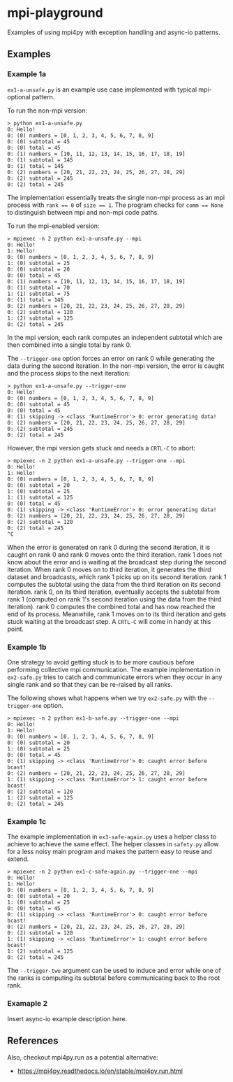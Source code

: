 # mpi-playground

Examples of using mpi4py with exception handling and async-io patterns.

## Examples

### Example 1a

`ex1-a-unsafe.py` is an example use case implemented with typical mpi-optional pattern. 

To run the non-mpi version:

```
> python ex1-a-unsafe.py
0: Hello!
0: (0) numbers = [0, 1, 2, 3, 4, 5, 6, 7, 8, 9]
0: (0) subtotal = 45
0: (0) total = 45
0: (1) numbers = [10, 11, 12, 13, 14, 15, 16, 17, 18, 19]
0: (1) subtotal = 145
0: (1) total = 145
0: (2) numbers = [20, 21, 22, 23, 24, 25, 26, 27, 28, 29]
0: (2) subtotal = 245
0: (2) total = 245
```

The implementation essentially treats the single non-mpi process as an mpi process with `rank == 0` of `size == 1`. The program checks for `comm == None` to distinguish between mpi and non-mpi code paths.

To run the mpi-enabled version:

```
> mpiexec -n 2 python ex1-a-unsafe.py --mpi
0: Hello!
1: Hello!
0: (0) numbers = [0, 1, 2, 3, 4, 5, 6, 7, 8, 9]
1: (0) subtotal = 25
0: (0) subtotal = 20
0: (0) total = 45
0: (1) numbers = [10, 11, 12, 13, 14, 15, 16, 17, 18, 19]
0: (1) subtotal = 70
1: (1) subtotal = 75
0: (1) total = 145
0: (2) numbers = [20, 21, 22, 23, 24, 25, 26, 27, 28, 29]
0: (2) subtotal = 120
1: (2) subtotal = 125
0: (2) total = 245
```

In the mpi version, each rank computes an independent subtotal which are then combined into a single total by rank 0.

The `--trigger-one` option forces an error on rank 0 while generating the data during the second iteration. In the non-mpi version, the error is caught and the process skips to the next iteration:

```
> python ex1-a-unsafe.py --trigger-one
0: Hello!
0: (0) numbers = [0, 1, 2, 3, 4, 5, 6, 7, 8, 9]
0: (0) subtotal = 45
0: (0) total = 45
0: (1) skipping -> <class 'RuntimeError'> 0: error generating data!
0: (2) numbers = [20, 21, 22, 23, 24, 25, 26, 27, 28, 29]
0: (2) subtotal = 245
0: (2) total = 245
```

However, the mpi version gets stuck and needs a `CRTL-C` to abort:

```
> mpiexec -n 2 python ex1-a-unsafe.py --trigger-one --mpi
0: Hello!
1: Hello!
0: (0) numbers = [0, 1, 2, 3, 4, 5, 6, 7, 8, 9]
0: (0) subtotal = 20
1: (0) subtotal = 25
1: (1) subtotal = 125
0: (0) total = 45
0: (1) skipping -> <class 'RuntimeError'> 0: error generating data!
0: (2) numbers = [20, 21, 22, 23, 24, 25, 26, 27, 28, 29]
0: (2) subtotal = 120
0: (2) total = 245
^C
```

When the error is generated on rank 0 during the second iteration, it is caught on rank 0 and rank 0 moves onto the third iteration. rank 1 does not know about the error and is waiting at the broadcast step during the second iteration. When rank 0 moves on to third iteration, it generates the third dataset and broadcasts, which rank 1 picks up on its second iteration. rank 1 computes the subtotal using the data from the third iteration on its second iteration. rank 0, on its third iteration, eventually accepts the subtotal from rank 1 (computed on rank 1's second iteration using the data from the third iteration). rank 0 computes the combined total and has now reached the end of its process. Meanwhile, rank 1 moves on to its third iteration and gets stuck waiting at the broadcast step. A `CRTL-C` will come in handy at this point.

### Example 1b

One strategy to avoid getting stuck is to be more cautious before performing collective mpi communication. The example implementation in `ex2-safe.py` tries to catch and communicate errors when they occur in any single rank and so that they can be re-raised by all ranks.

The following shows what happens when we try `ex2-safe.py` with the `--trigger-one` option.

```
> mpiexec -n 2 python ex1-b-safe.py --trigger-one --mpi
0: Hello!
1: Hello!
0: (0) numbers = [0, 1, 2, 3, 4, 5, 6, 7, 8, 9]
0: (0) subtotal = 20
1: (0) subtotal = 25
0: (0) total = 45
0: (1) skipping -> <class 'RuntimeError'> 0: caught error before bcast!
0: (2) numbers = [20, 21, 22, 23, 24, 25, 26, 27, 28, 29]
1: (1) skipping -> <class 'RuntimeError'> 1: caught error before bcast!
0: (2) subtotal = 120
1: (2) subtotal = 125
0: (2) total = 245
```

### Example 1c

The example implementation in `ex3-safe-again.py` uses a helper class to achieve to achieve the same effect. The helper classes in `safety.py` allow for a less noisy main program and makes the pattern easy to reuse and extend.

```
> mpiexec -n 2 python ex1-c-safe-again.py --trigger-one --mpi
0: Hello!
1: Hello!
0: (0) numbers = [0, 1, 2, 3, 4, 5, 6, 7, 8, 9]
0: (0) subtotal = 20
1: (0) subtotal = 25
0: (0) total = 45
0: (1) skipping -> <class 'RuntimeError'> 0: caught error before bcast!
0: (2) numbers = [20, 21, 22, 23, 24, 25, 26, 27, 28, 29]
0: (2) subtotal = 120
1: (1) skipping -> <class 'RuntimeError'> 1: caught error before bcast!
1: (2) subtotal = 125
0: (2) total = 245
```

The `--trigger-two` argument can be used to induce and error while one of the ranks is computing its subtotal before communicating back to the root rank. 

### Examaple 2

Insert async-io example description here.


## References

Also, checkout mpi4py.run as a potential alternative:
 * https://mpi4py.readthedocs.io/en/stable/mpi4py.run.html



